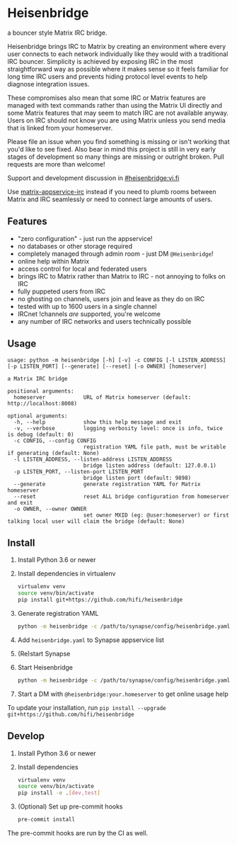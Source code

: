 Heisenbridge
============

a bouncer style Matrix IRC bridge.

Heisenbridge brings IRC to Matrix by creating an environment where every user connects to each network individually like they would with a traditional IRC bouncer.
Simplicity is achieved by exposing IRC in the most straightforward way as possible where it makes sense so it feels familiar for long time IRC users and prevents hiding protocol level events to help diagnose integration issues.

These compromises also mean that some IRC or Matrix features are managed with text commands rather than using the Matrix UI directly and some Matrix features that may seem to match IRC are not available anyway.
Users on IRC should not know you are using Matrix unless you send media that is linked from your homeserver.

Please file an issue when you find something is missing or isn't working that you'd like to see fixed. Also bear in mind this project is still in very early stages of development so many things are missing or outright broken. Pull requests are more than welcome!

Support and development discussion in [#heisenbridge:vi.fi](https://matrix.to/#/#heisenbridge:vi.fi)

Use [matrix-appservice-irc](https://github.com/matrix-org/matrix-appservice-irc) instead if you need to plumb rooms between Matrix and IRC seamlessly or need to connect large amounts of users.

Features
--------
* "zero configuration" - just run the appservice!
* no databases or other storage required
* completely managed through admin room - just DM `@Heisenbridge`!
* online help within Matrix
* access control for local and federated users
* brings IRC to Matrix rather than Matrix to IRC - not annoying to folks on IRC
* fully puppeted users from IRC
* no ghosting on channels, users join and leave as they do on IRC
* tested with up to 1600 users in a single channel
* IRCnet !channels _are_ supported, you're welcome
* any number of IRC networks and users technically possible

Usage
-----
```
usage: python -m heisenbridge [-h] [-v] -c CONFIG [-l LISTEN_ADDRESS] [-p LISTEN_PORT] [--generate] [--reset] [-o OWNER] [homeserver]

a Matrix IRC bridge

positional arguments:
  homeserver            URL of Matrix homeserver (default: http://localhost:8008)

optional arguments:
  -h, --help            show this help message and exit
  -v, --verbose         logging verbosity level: once is info, twice is debug (default: 0)
  -c CONFIG, --config CONFIG
                        registration YAML file path, must be writable if generating (default: None)
  -l LISTEN_ADDRESS, --listen-address LISTEN_ADDRESS
                        bridge listen address (default: 127.0.0.1)
  -p LISTEN_PORT, --listen-port LISTEN_PORT
                        bridge listen port (default: 9898)
  --generate            generate registration YAML for Matrix homeserver
  --reset               reset ALL bridge configuration from homeserver and exit
  -o OWNER, --owner OWNER
                        set owner MXID (eg: @user:homeserver) or first talking local user will claim the bridge (default: None)
```

Install
-------

1. Install Python 3.6 or newer
2. Install dependencies in virtualenv

   ```bash
   virtualenv venv
   source venv/bin/activate
   pip install git+https://github.com/hifi/heisenbridge
   ```

3. Generate registration YAML

   ```bash
   python -m heisenbridge -c /path/to/synapse/config/heisenbridge.yaml --generate
   ```

4. Add `heisenbridge.yaml` to Synapse appservice list
5. (Re)start Synapse
6. Start Heisenbridge

   ```bash
   python -m heisenbridge -c /path/to/synapse/config/heisenbridge.yaml
   ```

7. Start a DM with `@heisenbridge:your.homeserver` to get online usage help

To update your installation, run `pip install --upgrade git+https://github.com/hifi/heisenbridge`

Develop
-------

1. Install Python 3.6 or newer
2. Install dependencies

   ```bash
   virtualenv venv
   source venv/bin/activate
   pip install -e .[dev,test]
   ```

3. (Optional) Set up pre-commit hooks

   ```bash
   pre-commit install
   ```

The pre-commit hooks are run by the CI as well.
